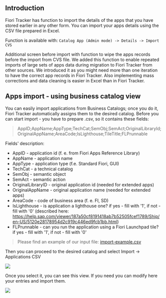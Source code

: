 ## Introduction

Fiori Tracker has function to import the details of the apps that you have stored earlier in any other form. You can import your apps details using the CSV file prepared in Excel.

Function is available with: `Catalog App (Admin mode) -> Details -> Import CVS`

Additional screen before import with function to wipe the apps records before the import from CVS file. We added this function to enable repeated imports of large sets of apps data during migration to Fiori Tracker from other sources. We introduced it as you might need more than one iteration to have the correct app records in Fiori Tracker. Also implementing mass corrections and data cleaning is easier in Excel than in Fiori Tracker. 

## Apps import - using business catalog view

You can easily import applications from Business Catalogs; once you do it, Fiori Tracker automatically assigns them to the desired catalog.
Before you can start import - you have to prepare .csv, so it contains these fields:
> AppID;AppName;AppType;TechCat;SemObj;SemAct;OriginalLibraryId;OriginalAppName;AreaCode;IsLighthouse;TileTitle;FLPrunnable 

Fields' description:
- AppID - application id (f. e. from Fiori Apps Reference Library)
- AppName - application name
- AppType - application type (f.e. Standard Fiori, GUI)
- TechCat - a technical catalog
- SemObj - semantic object
- SemAct - semantic action
- OriginalLibraryID - original application id (needed for extended apps)
- OriginalAppName - original application name (needed for extended apps)
- AreaCode - code of business area (f. e. FI, SD)
- IsLighthouse - is application a lighthouse one? if yes - fill with '1', if not - fill with '0' (described here: https://help.sap.com/viewer/187a50cf8191418ab7b52505fcef1789/Ship/en-US/5120e28178954d2c919c446ed9fcb1bb.html)
- FLPrunnable - can you run the application using a Fiori Launchpad tile? if yes - fill with '1', if not - fill with '0'

> Please find an example of our input file:
 [import-example.csv](res/import-example.csv ':ignore')

 Then you can proceed to the desired catalog and select Import -> Applications CSV

![](/res/import_from_csv.png)

Once you select it, you can see this view. If you need you can modify here your entries and import them. 

![](/res/finalimport.png)
